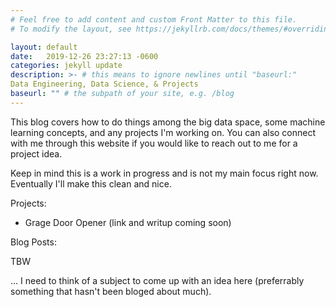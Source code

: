 ```yaml
---
# Feel free to add content and custom Front Matter to this file.
# To modify the layout, see https://jekyllrb.com/docs/themes/#overriding-theme-defaults

layout: default
date:   2019-12-26 23:27:13 -0600
categories: jekyll update
description: >- # this means to ignore newlines until "baseurl:"
Data Engineering, Data Science, & Projects
baseurl: "" # the subpath of your site, e.g. /blog
---
```

This blog covers how to do things among the big data space, some machine learning concepts, and any projects I'm working on. You can also connect with me through this website if you would like to reach out to me for a project idea.

Keep in mind this is a work in progress and is not my main focus right now. Eventually I'll make this clean and nice.

Projects:
* Grage Door Opener (link and writup coming soon)

Blog Posts:

TBW

... I need to think of a subject to come up with an idea here (preferrably something that hasn't been bloged about much).